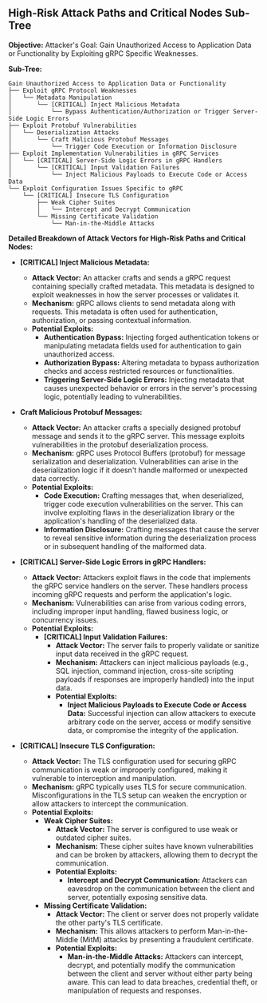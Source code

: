 ## High-Risk Attack Paths and Critical Nodes Sub-Tree

**Objective:** Attacker's Goal: Gain Unauthorized Access to Application Data or Functionality by Exploiting gRPC Specific Weaknesses.

**Sub-Tree:**

```
Gain Unauthorized Access to Application Data or Functionality
├── Exploit gRPC Protocol Weaknesses
│   └── Metadata Manipulation
│       └── [CRITICAL] Inject Malicious Metadata
│           └── Bypass Authentication/Authorization or Trigger Server-Side Logic Errors
├── Exploit Protobuf Vulnerabilities
│   └── Deserialization Attacks
│       └── Craft Malicious Protobuf Messages
│           └── Trigger Code Execution or Information Disclosure
├── Exploit Implementation Vulnerabilities in gRPC Services
│   └── [CRITICAL] Server-Side Logic Errors in gRPC Handlers
│       └── [CRITICAL] Input Validation Failures
│           └── Inject Malicious Payloads to Execute Code or Access Data
└── Exploit Configuration Issues Specific to gRPC
    └── [CRITICAL] Insecure TLS Configuration
        ├── Weak Cipher Suites
        │   └── Intercept and Decrypt Communication
        └── Missing Certificate Validation
            └── Man-in-the-Middle Attacks
```

**Detailed Breakdown of Attack Vectors for High-Risk Paths and Critical Nodes:**

*   **[CRITICAL] Inject Malicious Metadata:**
    *   **Attack Vector:** An attacker crafts and sends a gRPC request containing specially crafted metadata. This metadata is designed to exploit weaknesses in how the server processes or validates it.
    *   **Mechanism:** gRPC allows clients to send metadata along with requests. This metadata is often used for authentication, authorization, or passing contextual information.
    *   **Potential Exploits:**
        *   **Authentication Bypass:** Injecting forged authentication tokens or manipulating metadata fields used for authentication to gain unauthorized access.
        *   **Authorization Bypass:** Altering metadata to bypass authorization checks and access restricted resources or functionalities.
        *   **Triggering Server-Side Logic Errors:** Injecting metadata that causes unexpected behavior or errors in the server's processing logic, potentially leading to vulnerabilities.

*   **Craft Malicious Protobuf Messages:**
    *   **Attack Vector:** An attacker crafts a specially designed protobuf message and sends it to the gRPC server. This message exploits vulnerabilities in the protobuf deserialization process.
    *   **Mechanism:** gRPC uses Protocol Buffers (protobuf) for message serialization and deserialization. Vulnerabilities can arise in the deserialization logic if it doesn't handle malformed or unexpected data correctly.
    *   **Potential Exploits:**
        *   **Code Execution:** Crafting messages that, when deserialized, trigger code execution vulnerabilities on the server. This can involve exploiting flaws in the deserialization library or the application's handling of the deserialized data.
        *   **Information Disclosure:** Crafting messages that cause the server to reveal sensitive information during the deserialization process or in subsequent handling of the malformed data.

*   **[CRITICAL] Server-Side Logic Errors in gRPC Handlers:**
    *   **Attack Vector:** Attackers exploit flaws in the code that implements the gRPC service handlers on the server. These handlers process incoming gRPC requests and perform the application's logic.
    *   **Mechanism:**  Vulnerabilities can arise from various coding errors, including improper input handling, flawed business logic, or concurrency issues.
    *   **Potential Exploits:**
        *   **[CRITICAL] Input Validation Failures:**
            *   **Attack Vector:** The server fails to properly validate or sanitize input data received in the gRPC request.
            *   **Mechanism:** Attackers can inject malicious payloads (e.g., SQL injection, command injection, cross-site scripting payloads if responses are improperly handled) into the input data.
            *   **Potential Exploits:**
                *   **Inject Malicious Payloads to Execute Code or Access Data:** Successful injection can allow attackers to execute arbitrary code on the server, access or modify sensitive data, or compromise the integrity of the application.

*   **[CRITICAL] Insecure TLS Configuration:**
    *   **Attack Vector:** The TLS configuration used for securing gRPC communication is weak or improperly configured, making it vulnerable to interception and manipulation.
    *   **Mechanism:** gRPC typically uses TLS for secure communication. Misconfigurations in the TLS setup can weaken the encryption or allow attackers to intercept the communication.
    *   **Potential Exploits:**
        *   **Weak Cipher Suites:**
            *   **Attack Vector:** The server is configured to use weak or outdated cipher suites.
            *   **Mechanism:** These cipher suites have known vulnerabilities and can be broken by attackers, allowing them to decrypt the communication.
            *   **Potential Exploits:**
                *   **Intercept and Decrypt Communication:** Attackers can eavesdrop on the communication between the client and server, potentially exposing sensitive data.
        *   **Missing Certificate Validation:**
            *   **Attack Vector:** The client or server does not properly validate the other party's TLS certificate.
            *   **Mechanism:** This allows attackers to perform Man-in-the-Middle (MitM) attacks by presenting a fraudulent certificate.
            *   **Potential Exploits:**
                *   **Man-in-the-Middle Attacks:** Attackers can intercept, decrypt, and potentially modify the communication between the client and server without either party being aware. This can lead to data breaches, credential theft, or manipulation of requests and responses.
